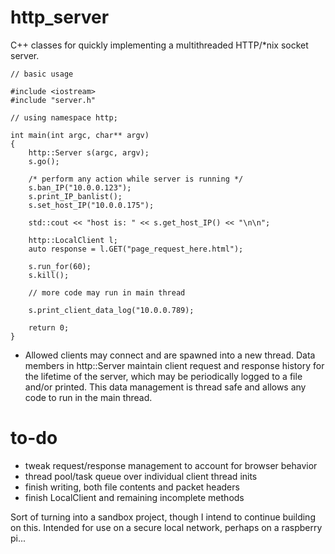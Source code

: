 # http_server
C++ classes for quickly implementing a multithreaded HTTP/\*nix socket server.
```
// basic usage

#include <iostream>
#include "server.h"

// using namespace http;

int main(int argc, char** argv)
{
    http::Server s(argc, argv);
    s.go();

    /* perform any action while server is running */
    s.ban_IP("10.0.0.123");
    s.print_IP_banlist();
    s.set_host_IP("10.0.0.175");

    std::cout << "host is: " << s.get_host_IP() << "\n\n";

    http::LocalClient l;
    auto response = l.GET("page_request_here.html");

    s.run_for(60);
    s.kill();

    // more code may run in main thread

    s.print_client_data_log("10.0.0.789);

    return 0;
}
```
- Allowed clients may connect and are spawned into a new thread. Data members in http::Server maintain client request and response history for the lifetime of the server, which may be periodically logged to a file and/or printed. This data management is thread safe and allows any code to run in the main thread.

# to-do
- tweak request/response management to account for browser behavior
- thread pool/task queue over individual client thread inits
- finish writing, both file contents and packet headers
- finish LocalClient and remaining incomplete methods

Sort of turning into a sandbox project, though I intend to continue building on this. Intended for use on a secure local network, perhaps on a raspberry pi...
